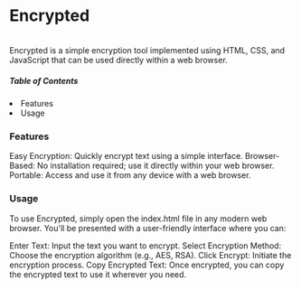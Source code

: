 <h1>Encrypted </h1>  <br>
Encrypted is a simple encryption tool implemented using HTML, CSS, and JavaScript that can be used directly within a web browser.

<h5>Table of Contents </h5>
<li>Features </li>
<li>Usage </li>

<h3>Features </h3>
Easy Encryption: Quickly encrypt text using a simple interface.
Browser-Based: No installation required; use it directly within your web browser.
Portable: Access and use it from any device with a web browser.

<h3>Usage</h3>
To use Encrypted, simply open the index.html file in any modern web browser. You'll be presented with a user-friendly interface where you can:

Enter Text: Input the text you want to encrypt.
Select Encryption Method: Choose the encryption algorithm (e.g., AES, RSA).
Click Encrypt: Initiate the encryption process.
Copy Encrypted Text: Once encrypted, you can copy the encrypted text to use it wherever you need.
